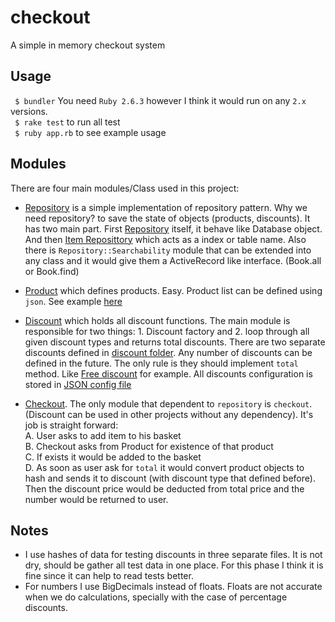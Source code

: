  # checkout
  A simple in memory checkout system
  ## Usage
  ` $ bundler` You need `Ruby 2.6.3` however I think it would run on any `2.x` versions.  
  ` $ rake test` to run all test  
  ` $ ruby app.rb` to see example usage  
    
  ## Modules
   There are four main modules/Class used in this project:
   - [Repository](/lib/store/repository.rb) is a simple implementation of repository pattern. Why we need repository? to save the state of objects (products, discounts). It has two main part. First [Repository](/lib/store/repository.rb) itself, it behave like Database object. And then [Item Reposittory](/lib/store/repository/item_repository.rb) which acts as a index or table name. 
   Also there is `Repository::Searchability` module that can be extended into any class and it would give them a ActiveRecord like interface. (Book.all or Book.find)
   
   - [Product](/lib/store/product.rb) which defines products. Easy. Product list can be defined using `json`. See example [here](/data/products.json)
   
   - [Discount](/lib/store/discount.rb) which holds all discount functions. The main module is responsible for two things: 1. Discount factory and 2. loop through all given discount types and returns total discounts. There are two separate discounts defined in [discount folder](/lib/store/discount). Any number of discounts can be defined in the future. The only rule is they should implement `total` method. Like [Free discount](/lib/store/discount/free.rb) for example.
   All discounts configuration is stored in [JSON config file](/data/discounts.json)  
   - [Checkout](//lib/store/checkout.rb). The only module that dependent to `repository` is `checkout`. (Discount can be used in other projects without any dependency). It's job is straight forward:  
   A. User asks to add item to his basket   
   B. Checkout asks from Product for existence of that product  
   C. If exists it would be added to the basket  
   D. As soon as user ask for `total` it would convert product objects to hash and sends it to discount (with discount type that defined before). Then the discount price would be deducted from total price and the number would be returned to user.  
   
 ## Notes
 - I use hashes of data for testing discounts in three separate files. It is not dry, should be gather all test data in one place. For this phase I think it is fine since it can help to read tests better.
  - For numbers I use BigDecimals instead of floats. Floats are not accurate when we do calculations, specially with the case of percentage discounts. 
  
